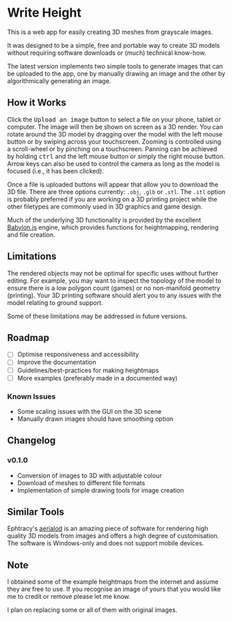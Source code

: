 # Write Height

This is a web app for easily creating 3D meshes from grayscale images.

It was designed to be a simple, free and portable way to create 3D models without
requiring software downloads or (much) technical know-how.

The latest version implements two simple tools to generate images that can be uploaded to the app, one by manually drawing an image and the other by algorithmically generating an image.

## How it Works

Click the <kbd>Upload an image</kbd> button to select a file on your phone, tablet or computer.
The image will then be shown on screen as a 3D render. You can rotate
around the 3D model by dragging over the model with the left mouse button or by swiping
across your touchscreen. Zooming is controlled using a scroll-wheel or by 
pinching on a touchscreen. Panning can be achieved by holding <kbd>ctrl</kbd>
and the left mouse button or simply the right mouse button. Arrow keys can also be used to control the camera as long as the model is focused (i.e., it has been clicked).

Once a file is uploaded buttons will appear that allow you to download the 3D file.
There are three options currently: `.obj`, `.glb` or `.stl`. The `.stl`
option is probably preferred if you are working on a 3D printing project
while the other filetypes are commonly used in 3D graphics and game design.

Much of the underlying 3D functionality is provided by the excellent
[Babylon.js](https://www.babylonjs.com) engine, which provides functions for heightmapping, rendering and file creation.

## Limitations

The rendered objects may not be optimal for specific uses without further editing. For example,
you may want to inspect the topology of the model to ensure there is a low
polygon count (games) or no non-manifold geometry (printing). Your 3D printing
software should alert you to any issues with the model relating to ground support.

Some of these limitations may be addressed in future versions.

## Roadmap

- [ ] Optimise responsiveness and accessibility
- [ ] Improve the documentation
- [ ] Guidelines/best-practices for making heightmaps
- [ ] More examples (preferably made in a documented way)

### Known Issues

- Some scaling issues with the GUI on the 3D scene
- Manually drawn images should have smoothing option

## Changelog

### v0.1.0

- Conversion of images to 3D with adjustable colour
- Download of meshes to different file formats
- Implementation of simple drawing tools for image creation

## Similar Tools

Ephtracy's [aerialod](https://ephtracy.github.io/index.html?page=aerialod) is an amazing piece of software for rendering high quality 3D models from images and offers a high degree of customisation. The software is Windows-only and does not support mobile devices.

## Note

I obtained some of the example heightmaps from the
internet and assume they are free to
use. If you recognise an image of
yours that you would like me to
credit or remove please let me
know.

I plan on replacing some or all of them with original images.
